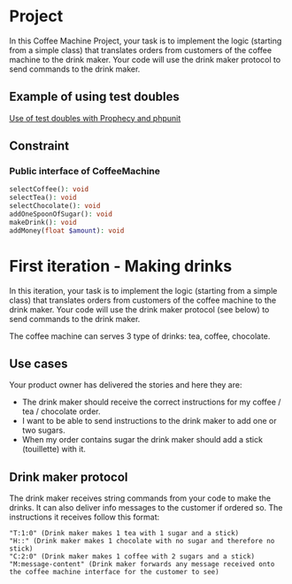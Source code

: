 # Project
In this Coffee Machine Project, your task is to implement the logic (starting from a simple class) that translates orders from customers of the coffee machine to the drink maker. Your code will use the drink maker protocol to send commands to the drink maker.

## Example of using test doubles
[Use of test doubles with Prophecy and phpunit](https://gist.github.com/trikitrok/3c457d0c52ff2fcbbb3538b6cc79ddbd)

## Constraint
### Public interface of CoffeeMachine

```php
selectCoffee(): void
selectTea(): void
selectChocolate(): void
addOneSpoonOfSugar(): void
makeDrink(): void
addMoney(float $amount): void
```

# First iteration - Making drinks
In this iteration, your task is to implement the logic (starting from a simple class) that translates orders from customers of the coffee machine to the drink maker. Your code will use the drink maker protocol (see below) to send commands to the drink maker.

The coffee machine can serves 3 type of drinks: tea, coffee, chocolate.

## Use cases
Your product owner has delivered the stories and here they are:
- The drink maker should receive the correct instructions for my coffee / tea / chocolate order.
- I want to be able to send instructions to the drink maker to add one or two sugars.
- When my order contains sugar the drink maker should add a stick (touillette) with it.

## Drink maker protocol
The drink maker receives string commands from your code to make the drinks. It can also deliver info messages to the customer if ordered so. The instructions it receives follow this format:

    "T:1:0" (Drink maker makes 1 tea with 1 sugar and a stick)
    "H::" (Drink maker makes 1 chocolate with no sugar and therefore no stick)
    "C:2:0" (Drink maker makes 1 coffee with 2 sugars and a stick)
    "M:message-content" (Drink maker forwards any message received onto the coffee machine interface for the customer to see)

